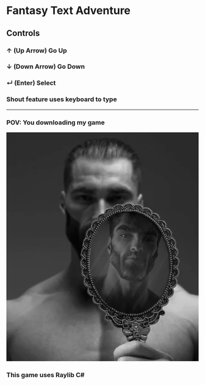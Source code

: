 # Fantasy Text Adventure

## Controls

### ↑ (Up Arrow) Go Up
### ↓ (Down Arrow) Go Down
### ↵ (Enter) Select

### Shout feature uses keyboard to type
---

### POV: You downloading my game
![You're A Giga Chad!](https://github.com/Adrianites/Fantasy-Text-Adventure/blob/main/gigachad.png)


### This game uses Raylib C#
